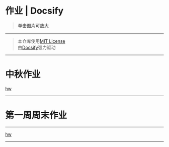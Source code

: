 <h1> 作业 | Docsify </h1>

> **单击图片可放大**
-----
> 本仓库使用[MIT License](https://raw.githubusercontent.com/CMSZ002/hw/main/LICENSE)  
> 由[Docsify](https://docsify.js.org/)强力驱动
-----
# 中秋作业 #
[hw](../hw/2.md ':include :type:markdown')

-----
# 第一周周末作业 #
-----
[hw](../hw/1.md ':include :type=markdown')

-----
